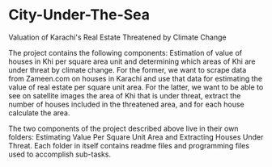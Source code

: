 # City-Under-The-Sea
Valuation of Karachi's Real Estate Threatened by Climate Change

The project contains the following components: Estimation of value of houses in Khi per square area unit and determining which areas of Khi are under threat by climate change. For the former, we want to scrape data from Zameen.com on houses in Karachi and use that data for estimating the value of real estate per square unit area. For the latter, we want to be able to see on satellite images the area of Khi that is under threat, extract the number of houses included in the threatened area, and for each house calculate the area. 

The two components of the project described above live in their own folders: Estimating Value Per Square Unit Area and Extracting Houses Under Threat. Each folder in itself contains readme files and programming files used to accomplish sub-tasks.
